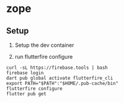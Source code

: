 # zope

## Setup

1. Setup the dev container

2. run flutterfire configure
```
curl -sL https://firebase.tools | bash
firebase login
dart pub global activate flutterfire_cli
export PATH="$PATH":"$HOME/.pub-cache/bin"
flutterfire configure
flutter pub get
```